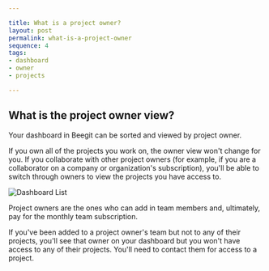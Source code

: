 ```yaml
---

title: What is a project owner?
layout: post
permalink: what-is-a-project-owner
sequence: 4
tags:
- dashboard
- owner
- projects

---
```

## What is the project owner view? 
Your dashboard in Beegit can be sorted and viewed by project owner. 

If you own all of the projects you work on, the owner view won't change for you. If you collaborate with other project owners (for example, if you are a collaborator on a company or organization's subscription), you'll be able to switch through owners to view the projects you have access to. 

![Dashboard List](https://s3.amazonaws.com/beegit-images/helpImages/dashboard-list.png)

Project owners are the ones who can add in team members and, ultimately, pay for the monthly team subscription.

If you've been added to a project owner's team but not to any of their projects, you'll see that owner on your dashboard but you won't have access to any of their projects. You'll need to contact them for access to a project. 
